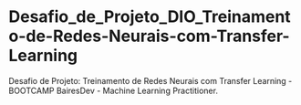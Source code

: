 # Desafio_de_Projeto_DIO_Treinamento-de-Redes-Neurais-com-Transfer-Learning
Desafio de Projeto: Treinamento de Redes Neurais com Transfer Learning - BOOTCAMP BairesDev - Machine Learning Practitioner.
